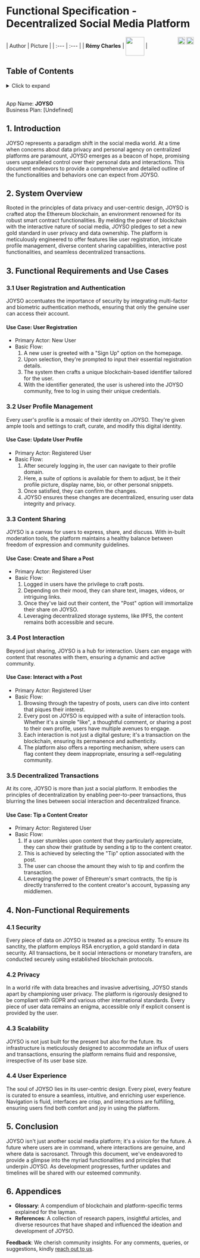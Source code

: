 # Functional Specification - Decentralized Social Media Platform
[<img src="https://www.presse-citron.net/app/uploads/2020/06/linkedin-logo.jpg"  width="20px" align=right>](https://www.linkedin.com/in/r%C3%A9my-charles-2a8960232/)
[<img src="https://cdn.pixabay.com/photo/2022/01/30/13/33/github-6980894_1280.png" width="20" align="right">](https://github.com/RemyCHARLES)
| Author | Picture |
| :--- | :--- |
| **Rémy Charles** | <img src="https://ca.slack-edge.com/T019N8PRR7W-U0338M4B32R-2e88fca92827-512" width="50px" align=center> |

## Table of Contents

<details><summary> Click to expand </summary>

- [Functional Specification - Decentralized Social Media Platform](#functional-specification---decentralized-social-media-platform)
  - [Table of Contents](#table-of-contents)
  - [1. Introduction](#1-introduction)
  - [2. System Overview](#2-system-overview)
  - [3. Functional Requirements and Use Cases](#3-functional-requirements-and-use-cases)
    - [3.1 User Registration and Authentication](#31-user-registration-and-authentication)
      - [Use Case: User Registration](#use-case-user-registration)
    - [3.2 User Profile Management](#32-user-profile-management)
      - [Use Case: Update User Profile](#use-case-update-user-profile)
    - [3.3 Content Sharing](#33-content-sharing)
      - [Use Case: Create and Share a Post](#use-case-create-and-share-a-post)
    - [3.4 Post Interaction](#34-post-interaction)
      - [Use Case: Interact with a Post](#use-case-interact-with-a-post)
    - [3.5 Decentralized Transactions](#35-decentralized-transactions)
      - [Use Case: Tip a Content Creator](#use-case-tip-a-content-creator)
  - [4. Non-Functional Requirements](#4-non-functional-requirements)
    - [4.1 Security](#41-security)
    - [4.2 Privacy](#42-privacy)
    - [4.3 Scalability](#43-scalability)
    - [4.4 User Experience](#44-user-experience)
  - [5. Conclusion](#5-conclusion)
  - [6. Appendices](#6-appendices)

</details>


<br>

App Name: **JOYSO** </br>
Business Plan: [Undefined]

## 1. Introduction

JOYSO represents a paradigm shift in the social media world. At a time when concerns about data privacy and personal agency on centralized platforms are paramount, JOYSO emerges as a beacon of hope, promising users unparalleled control over their personal data and interactions. This document endeavors to provide a comprehensive and detailed outline of the functionalities and behaviors one can expect from JOYSO.

## 2. System Overview

Rooted in the principles of data privacy and user-centric design, JOYSO is crafted atop the Ethereum blockchain, an environment renowned for its robust smart contract functionalities. By melding the power of blockchain with the interactive nature of social media, JOYSO pledges to set a new gold standard in user privacy and data ownership. The platform is meticulously engineered to offer features like user registration, intricate profile management, diverse content sharing capabilities, interactive post functionalities, and seamless decentralized transactions.

## 3. Functional Requirements and Use Cases

### 3.1 User Registration and Authentication

JOYSO accentuates the importance of security by integrating multi-factor and biometric authentication methods, ensuring that only the genuine user can access their account.

#### Use Case: User Registration
- Primary Actor: New User
- Basic Flow:
  1. A new user is greeted with a "Sign Up" option on the homepage.
  2. Upon selection, they're prompted to input their essential registration details.
  3. The system then crafts a unique blockchain-based identifier tailored for the user.
  4. With the identifier generated, the user is ushered into the JOYSO community, free to log in using their unique credentials.

### 3.2 User Profile Management

Every user's profile is a mosaic of their identity on JOYSO. They're given ample tools and settings to craft, curate, and modify this digital identity.

#### Use Case: Update User Profile
- Primary Actor: Registered User
- Basic Flow:
  1. After securely logging in, the user can navigate to their profile domain.
  2. Here, a suite of options is available for them to adjust, be it their profile picture, display name, bio, or other personal snippets.
  3. Once satisfied, they can confirm the changes.
  4. JOYSO ensures these changes are decentralized, ensuring user data integrity and privacy.

### 3.3 Content Sharing

JOYSO is a canvas for users to express, share, and discuss. With in-built moderation tools, the platform maintains a healthy balance between freedom of expression and community guidelines.

#### Use Case: Create and Share a Post
- Primary Actor: Registered User
- Basic Flow:
  1. Logged in users have the privilege to craft posts.
  2. Depending on their mood, they can share text, images, videos, or intriguing links.
  3. Once they've laid out their content, the "Post" option will immortalize their share on JOYSO.
  4. Leveraging decentralized storage systems, like IPFS, the content remains both accessible and secure.

### 3.4 Post Interaction

Beyond just sharing, JOYSO is a hub for interaction. Users can engage with content that resonates with them, ensuring a dynamic and active community.

#### Use Case: Interact with a Post
- Primary Actor: Registered User
- Basic Flow:
  1. Browsing through the tapestry of posts, users can dive into content that piques their interest.
  2. Every post on JOYSO is equipped with a suite of interaction tools. Whether it's a simple "like", a thoughtful comment, or sharing a post to their own profile, users have multiple avenues to engage.
  2. Each interaction is not just a digital gesture; it's a transaction on the blockchain, ensuring its permanence and authenticity.
  3. The platform also offers a reporting mechanism, where users can flag content they deem inappropriate, ensuring a self-regulating community.

### 3.5 Decentralized Transactions

At its core, JOYSO is more than just a social platform. It embodies the principles of decentralization by enabling peer-to-peer transactions, thus blurring the lines between social interaction and decentralized finance.

#### Use Case: Tip a Content Creator
- Primary Actor: Registered User
- Basic Flow:
  1. If a user stumbles upon content that they particularly appreciate, they can show their gratitude by sending a tip to the content creator.
  2. This is achieved by selecting the "Tip" option associated with the post.
  3. The user can choose the amount they wish to tip and confirm the transaction.
  4. Leveraging the power of Ethereum's smart contracts, the tip is directly transferred to the content creator's account, bypassing any middlemen.

## 4. Non-Functional Requirements

### 4.1 Security

Every piece of data on JOYSO is treated as a precious entity. To ensure its sanctity, the platform employs RSA encryption, a gold standard in data security. All transactions, be it social interactions or monetary transfers, are conducted securely using established blockchain protocols.

### 4.2 Privacy

In a world rife with data breaches and invasive advertising, JOYSO stands apart by championing user privacy. The platform is rigorously designed to be compliant with GDPR and various other international standards. Every piece of user data remains an enigma, accessible only if explicit consent is provided by the user.

### 4.3 Scalability

JOYSO is not just built for the present but also for the future. Its infrastructure is meticulously designed to accommodate an influx of users and transactions, ensuring the platform remains fluid and responsive, irrespective of its user base size.

### 4.4 User Experience

The soul of JOYSO lies in its user-centric design. Every pixel, every feature is curated to ensure a seamless, intuitive, and enriching user experience. Navigation is fluid, interfaces are crisp, and interactions are fulfilling, ensuring users find both comfort and joy in using the platform.

## 5. Conclusion

JOYSO isn't just another social media platform; it's a vision for the future. A future where users are in command, where interactions are genuine, and where data is sacrosanct. Through this document, we've endeavored to provide a glimpse into the myriad functionalities and principles that underpin JOYSO. As development progresses, further updates and timelines will be shared with our esteemed community.

## 6. Appendices

- **Glossary**: A compendium of blockchain and platform-specific terms explained for the layman.
- **References**: A collection of research papers, insightful articles, and diverse resources that have shaped and influenced the ideation and development of JOYSO.

**Feedback**: We cherish community insights. For any comments, queries, or suggestions, kindly [reach out to us](mailto:remy.charles@algosup.com).

